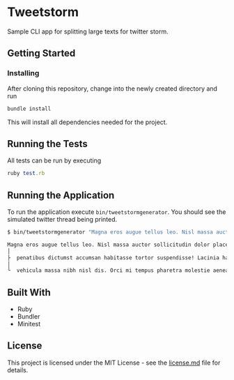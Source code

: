 # Tweetstorm

Sample CLI app for splitting large texts for twitter storm.

## Getting Started

### Installing

After cloning this repository, change into the newly created directory and run

```ruby
bundle install
```

This will install all dependencies needed for the project.

## Running the Tests

All tests can be run by executing

```ruby
ruby test.rb
```

## Running the Application

To run the application execute `bin/tweetstormgenerator`.
You should see the simulated twitter thread being printed.

```bash
$ bin/tweetstormgenerator "Magna eros augue tellus leo. Nisl massa auctor sollicitudin dolor placerat aptent consectetur aliquet massa pulvinar. Accumsan, ultrices penatibus dictumst accumsan habitasse tortor suspendisse! Lacinia habitant imperdiet augue lacinia taciti netus. Ante arcu ridiculus mi vehicula massa nibh nisl dis. Orci mi tempus pharetra molestie aenean magna venenatis aenean turpis. Convallis vehicula rhoncus."

Magna eros augue tellus leo. Nisl massa auctor sollicitudin dolor placerat aptent consectetur aliquet massa pulvinar. Accumsan, ultrices 1/3  
│
├  penatibus dictumst accumsan habitasse tortor suspendisse! Lacinia habitant imperdiet augue lacinia taciti netus. Ante arcu ridiculus mi 2/3
│
└  vehicula massa nibh nisl dis. Orci mi tempus pharetra molestie aenean magna venenatis aenean turpis. Convallis vehicula rhoncus. 3/3
```

## Built With

- Ruby
- Bundler
- Minitest

## License

This project is licensed under the MIT License - see the [license.md](license.md) file for details.
